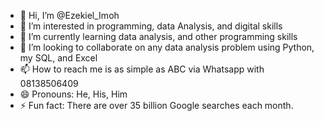 - 👋 Hi, I’m @Ezekiel_Imoh
- 👀 I’m interested in programming, data Analysis, and digital skills 
- 🌱 I’m currently learning data analysis, and other programming skills
- 💞️ I’m looking to collaborate on any data analysis problem using Python, my SQL, and Excel 
- 📫 How to reach me is as simple as ABC via Whatsapp with 08138506409
- 😄 Pronouns: He, His, Him 
- ⚡ Fun fact: There are over 35 billion Google searches each month.

<!---
Ezekiel/Ezekiel_Imoh is a ✨ special ✨ repository because its `README.md` (this file) appears on your GitHub profile.
You can click the Preview link to take a look at your changes.
--->
